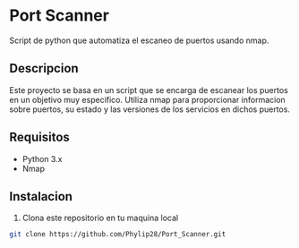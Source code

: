 # Port Scanner

Script de python que automatiza el escaneo de puertos usando nmap.

## Descripcion

Este proyecto se basa en un script que se encarga de escanear los 
puertos en un objetivo muy especifico. 
Utiliza nmap para proporcionar informacion sobre puertos, su estado
y las versiones de los servicios en dichos puertos.

## Requisitos

- Python 3.x 
- Nmap 

## Instalacion

1. Clona este repositorio en tu maquina local
```bash
git clone https://github.com/Phylip28/Port_Scanner.git
